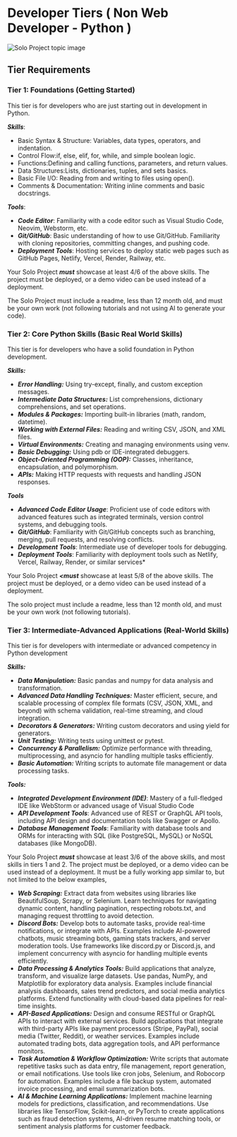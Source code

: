 # Developer Tiers ( Non Web Developer - Python )
![Solo Project topic image](../assets/horizontal-paint-splash-yellow.jpg)

## Tier Requirements

### Tier 1: Foundations (Getting Started)

This tier is for developers who are just starting out in development in Python.</p>

***Skills***:
* Basic Syntax & Structure: Variables, data types, operators, and indentation.
* Control Flow:if, else, elif, for, while, and simple boolean logic.
* Functions:Defining and calling functions, parameters, and return values.
* Data Structures:Lists, dictionaries, tuples, and sets basics.
* Basic File I/O: Reading from and writing to files using open().
* Comments & Documentation: Writing inline comments and basic docstrings.

***Tools***:
* ***Code Editor***: Familiarity with a code editor such as Visual Studio Code, Neovim, Webstorm, etc.
* ***Git/GitHub***: Basic understanding of how to use Git/GitHub. Familiarity with cloning repositories, committing changes, and pushing code.
* ***Deployment Tools***: Hosting services to deploy static web pages such as GitHub Pages, Netlify, Vercel, Render, Railway, etc.

Your Solo Project ***must*** showcase at least 4/6 of the above skills. The project must be deployed, or a demo video can be used instead of a deployment.

The Solo Project must include a readme, less than 12 month old, and must be your own work (not following tutorials and not using AI to generate your code).

### Tier 2: Core Python Skills (Basic Real World Skills)

This tier is for developers who have a solid foundation in Python development.

***Skills:***
* ***Error Handling:*** Using try-except, finally, and custom exception messages.
* ***Intermediate Data Structures:*** List comprehensions, dictionary comprehensions, and set operations.
* ***Modules & Packages:*** Importing built-in libraries (math, random, datetime).
* ***Working with External Files:*** Reading and writing CSV, JSON, and XML files.
* ***Virtual Environments:*** Creating and managing environments using venv.
* ***Basic Debugging:*** Using pdb or IDE-integrated debuggers.
* ***Object-Oriented Programming (OOP):*** Classes, inheritance, encapsulation, and polymorphism.
* ***APIs:*** Making HTTP requests with requests and handling JSON responses.

***Tools***
* ***Advanced Code Editor Usage***: Proficient use of code editors with advanced features such as integrated terminals, version control systems, and debugging tools.
* ***Git/GitHub***: Familiarity with Git/GitHub concepts such as branching, merging, pull requests, and resolving conflicts.
* ***Development Tools***: Intermediate use of developer tools for debugging.
* ***Deployment Tools***: Familiarity with deployment tools such as Netlify, Vercel, Railway, Render, or similar services* 

Your Solo Project ***<must*** showcase at least 5/8 of the above skills. The project must be deployed, or a demo video can be used instead of a deployment.

The solo project must include a readme, less than 12 month old, and must be your own work (not following tutorials).

### Tier 3: Intermediate-Advanced Applications (Real-World Skills)

This tier is for developers with intermediate or advanced competency in Python development

***Skills:***
* ***Data Manipulation:*** Basic pandas and numpy for data analysis and transformation.
* ***Advanced Data Handling Techniques:*** Master efficient, secure, and scalable processing of complex file formats (CSV, JSON, XML, and beyond) with schema validation, real-time streaming, and cloud integration.
* ***Decorators & Generators:*** Writing custom decorators and using yield for generators.
* ***Unit Testing:*** Writing tests using unittest or pytest.
* ***Concurrency & Parallelism:*** Optimize performance with threading, multiprocessing, and asyncio for handling multiple tasks efficiently.
* ***Basic Automation:*** Writing scripts to automate file management or data processing tasks.

***Tools:***
* ***Integrated Development Environment (IDE)***: Mastery of a full-fledged IDE like WebStorm or advanced usage of Visual Studio Code
* ***API Development Tools***: Advanced use of REST or GraphQL API tools, including API design and documentation tools like Swagger or Apollo.
* ***Database Management Tools***: Familiarity with database tools and ORMs for interacting with SQL (like PostgreSQL, MySQL) or NoSQL databases (like MongoDB).

Your Solo Project ***must*** showcase at least 3/6 of the above skills, and most skills in tiers 1 and 2. The project must be deployed, or a demo video can be used instead of a deployment. It must be a fully working app similar to, but not limited to the below examples,

* ***Web Scraping:*** Extract data from websites using libraries like BeautifulSoup, Scrapy, or Selenium. Learn techniques for navigating dynamic content, handling pagination, respecting robots.txt, and managing request throttling to avoid detection.
* ***Discord Bots:*** Develop bots to automate tasks, provide real-time notifications, or integrate with APIs. Examples include AI-powered chatbots, music streaming bots, gaming stats trackers, and server moderation tools. Use frameworks like discord.py or Discord.js, and implement concurrency with asyncio for handling multiple events efficiently.
* ***Data Processing & Analytics Tools:*** Build applications that analyze, transform, and visualize large datasets. Use pandas, NumPy, and Matplotlib for exploratory data analysis. Examples include financial analysis dashboards, sales trend predictors, and social media analytics platforms. Extend functionality with cloud-based data pipelines for real-time insights.
* ***API-Based Applications:*** Design and consume RESTful or GraphQL APIs to interact with external services. Build applications that integrate with third-party APIs like payment processors (Stripe, PayPal), social media (Twitter, Reddit), or weather services. Examples include automated trading bots, data aggregation tools, and API performance monitors.
* ***Task Automation & Workflow Optimization:*** Write scripts that automate repetitive tasks such as data entry, file management, report generation, or email notifications. Use tools like cron jobs, Selenium, and Robocorp for automation. Examples include a file backup system, automated invoice processing, and email summarization bots.
* ***AI & Machine Learning Applications:*** Implement machine learning models for predictions, classification, and recommendations. Use libraries like TensorFlow, Scikit-learn, or PyTorch to create applications such as fraud detection systems, AI-driven resume matching tools, or sentiment analysis platforms for customer feedback.
